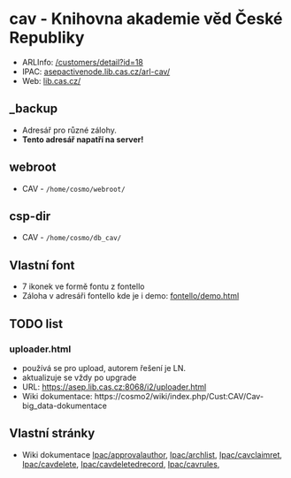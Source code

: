 # cav - Knihovna akademie věd České Republiky
- ARLInfo: [/customers/detail?id=18](https://arlinfo.library.sk/customers/detail?id=18)
- IPAC: [asepactivenode.lib.cas.cz/arl-cav/](https://asepactivenode.lib.cas.cz/arl-cav/)
- Web: [lib.cas.cz/](https://www.lib.cas.cz/)
## _backup
- Adresář pro různé zálohy.
- **Tento adresář napatří na server!**
## webroot
- CAV - `/home/cosmo/webroot/`
## csp-dir
- CAV - `/home/cosmo/db_cav/`
## Vlastní font
- 7 ikonek ve formě fontu z fontello
- Záloha v adresáři fontello kde je i demo: [fontello/demo.html](https://cosmo2:444/svn/arl/trunk/ipac2/csp-dir/_user-backup/cav/_backup/fontello/demo.html)
## TODO list
### uploader.html
- používá se pro upload, autorem řešení je LN.
- aktualizuje se vždy po upgrade
- URL: https://asep.lib.cas.cz:8068/i2/uploader.html
- Wiki dokumentace: https://cosmo2/wiki/index.php/Cust:CAV/Cav-big_data-dokumentace
## Vlastní stránky
- Wiki dokumentace [Ipac/approvalauthor](https://cosmo2/wiki/index.php/Ipac/approvalauthor), [Ipac/archlist](https://cosmo2/wiki/index.php/Ipac/archlist), [Ipac/cavclaimret](https://cosmo2/wiki/index.php/Ipac/cavclaimret), [Ipac/cavdelete](https://cosmo2/wiki/index.php/Ipac/cavdelete), [Ipac/cavdeletedrecord](https://cosmo2/wiki/index.php/Ipac/cavdeletedrecord), [Ipac/cavrules](https://cosmo2/wiki/index.php/Ipac/cavrules),
